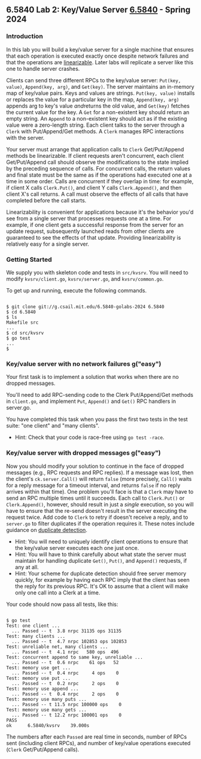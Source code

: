  6.5840 Lab 2: Key/Value Server [6.5840](https://pdos.csail.mit.edu/6.824/index.html) - Spring 2024
-------------------------------------

### Introduction

In this lab you will build a key/value server for a single machine that ensures that each operation is executed exactly once despite network failures and that the operations are [linearizable](https://pdos.csail.mit.edu/6.824/papers/linearizability-faq.txt). Later labs will replicate a server like this one to handle server crashes.

Clients can send three different RPCs to the key/value server: `Put(key, value)`, `Append(key, arg)`, and `Get(key)`. The server maintains an in-memory map of key/value pairs. Keys and values are strings. `Put(key, value)` installs or replaces the value for a particular key in the map, `Append(key, arg)` appends arg to key's value *and*returns the old value, and `Get(key)` fetches the current value for the key. A `Get` for a non-existent key should return an empty string. An `Append` to a non-existent key should act as if the existing value were a zero-length string. Each client talks to the server through a `Clerk` with Put/Append/Get methods. A `Clerk` manages RPC interactions with the server.

Your server must arrange that application calls to `Clerk` Get/Put/Append methods be linearizable. If client requests aren't concurrent, each client Get/Put/Append call should observe the modifications to the state implied by the preceding sequence of calls. For concurrent calls, the return values and final state must be the same as if the operations had executed one at a time in some order. Calls are concurrent if they overlap in time: for example, if client X calls `Clerk.Put()`, and client Y calls `Clerk.Append()`, and then client X's call returns. A call must observe the effects of all calls that have completed before the call starts.

Linearizability is convenient for applications because it's the behavior you'd see from a single server that processes requests one at a time. For example, if one client gets a successful response from the server for an update request, subsequently launched reads from other clients are guaranteed to see the effects of that update. Providing linearizability is relatively easy for a single server.

### Getting Started

We supply you with skeleton code and tests in `src/kvsrv`. You will need to modify `kvsrv/client.go`, `kvsrv/server.go`, and `kvsrv/common.go`.

To get up and running, execute the following commands.

```

$ git clone git://g.csail.mit.edu/6.5840-golabs-2024 6.5840
$ cd 6.5840
$ ls
Makefile src
...
$ cd src/kvsrv
$ go test
...
$
```

### Key/value server with no network failures g("easy")

Your first task is to implement a solution that works when there are no dropped messages.

You'll need to add RPC-sending code to the Clerk Put/Append/Get methods in `client.go`, and implement `Put`, `Append()` and `Get()` RPC handlers in server.go.

You have completed this task when you pass the first two tests in the test suite: "one client" and "many clients".

- Hint: Check that your code is race-free using `go test -race`.

### Key/value server with dropped messages g("easy")

Now you should modify your solution to continue in the face of dropped messages (e.g., RPC requests and RPC replies). If a message was lost, then the client's `ck.server.Call()` will return `false` (more precisely, `Call()` waits for a reply message for a timeout interval, and returns `false` if no reply arrives within that time). One problem you'll face is that a `Clerk` may have to send an RPC multiple times until it succeeds. Each call to `Clerk.Put()` or `Clerk.Append()`, however, should result in just a *single* execution, so you will have to ensure that the re-send doesn't result in the server executing the request twice.  Add code to `Clerk` to retry if doesn't receive a reply, and to `server.go` to filter duplicates if the operation requires it. These notes include guidance on [duplicate detection](../notes/l-raft-QA.txt).

- Hint: You will need to uniquely identify client operations to ensure that the key/value server executes each one just once.
- Hint: You will have to think carefully about what state the server must maintain for handling duplicate `Get()`, `Put()`, and `Append()` requests, if any at all.
- Hint: Your scheme for duplicate detection should free server memory quickly, for example by having each RPC imply that the client has seen the reply for its previous RPC. It's OK to assume that a client will make only one call into a Clerk at a time.

Your code should now pass all tests, like this:

```

$ go test
Test: one client ...
  ... Passed -- t  3.8 nrpc 31135 ops 31135
Test: many clients ...
  ... Passed -- t  4.7 nrpc 102853 ops 102853
Test: unreliable net, many clients ...
  ... Passed -- t  4.1 nrpc   580 ops  496
Test: concurrent append to same key, unreliable ...
  ... Passed -- t  0.6 nrpc    61 ops   52
Test: memory use get ...
  ... Passed -- t  0.4 nrpc     4 ops    0
Test: memory use put ...
  ... Passed -- t  0.2 nrpc     2 ops    0
Test: memory use append ...
  ... Passed -- t  0.4 nrpc     2 ops    0
Test: memory use many puts ...
  ... Passed -- t 11.5 nrpc 100000 ops    0
Test: memory use many gets ...
  ... Passed -- t 12.2 nrpc 100001 ops    0
PASS
ok      6.5840/kvsrv    39.000s
```

The numbers after each `Passed` are real time in seconds, number of RPCs sent (including client RPCs), and number of key/value operations executed (`Clerk` Get/Put/Append calls).
